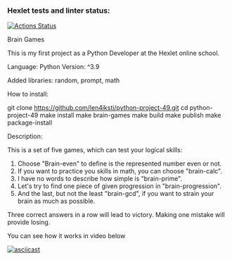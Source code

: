 ### Hexlet tests and linter status:
[![Actions Status](https://github.com/len4iksti/python-project-49/workflows/hexlet-check/badge.svg)](https://github.com/len4iksti/python-project-49/actions)

Brain Games

This is my first project as a Python Developer at the Hexlet online school.

Language: Python
Version: ^3.9

Added libraries: random, prompt, math

How to install:

git clone https://github.com/len4iksti/python-project-49.git
cd python-project-49
make install
make brain-games
make build
make publish
make package-install



Description:

This is a set of five games, which can test your logical skills:
1. Choose "Brain-even" to define is the represented number even or not.
2. If you want to practice you skills in math, you can choose "brain-calc".
3. I have no words to describe how simple is "brain-prime".
4. Let's try to find one piece of given progression in "brain-progression".
5. And the last, but not the least "brain-gcd", if you want to strain your brain as much as possible.

Three correct answers in a row will lead to victory. Making one mistake will provide losing.

You can see how it works in video below

[![asciicast](https://asciinema.org/a/zzcv1fikML6mPrx8glpoFg7Ef.svg)](https://asciinema.org/a/zzcv1fikML6mPrx8glpoFg7Ef)